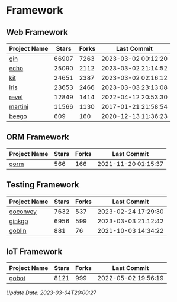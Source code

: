 # Framework

## Web Framework
| Project Name | Stars | Forks | Last Commit |
| ------------ | ----- | ----- | ----------- |
| [gin](https://github.com/gin-gonic/gin) | 66907 | 7263 | 2023-03-02 00:12:20 |
| [echo](https://github.com/labstack/echo) | 25090 | 2112 | 2023-03-02 21:14:52 |
| [kit](https://github.com/go-kit/kit) | 24651 | 2387 | 2023-03-02 02:16:12 |
| [iris](https://github.com/kataras/iris) | 23653 | 2466 | 2023-03-03 23:13:08 |
| [revel](https://github.com/revel/revel) | 12849 | 1414 | 2022-04-12 20:53:30 |
| [martini](https://github.com/go-martini/martini) | 11566 | 1130 | 2017-01-21 21:58:54 |
| [beego](https://github.com/astaxie/beego) | 609 | 160 | 2020-12-13 11:36:23 |

## ORM Framework
| Project Name | Stars | Forks | Last Commit |
| ------------ | ----- | ----- | ----------- |
| [gorm](https://github.com/jinzhu/gorm) | 566 | 166 | 2021-11-20 01:15:37 |

## Testing Framework
| Project Name | Stars | Forks | Last Commit |
| ------------ | ----- | ----- | ----------- |
| [goconvey](https://github.com/smartystreets/goconvey) | 7632 | 537 | 2023-02-24 17:29:30 |
| [ginkgo](https://github.com/onsi/ginkgo) | 6956 | 599 | 2023-03-03 21:12:42 |
| [goblin](https://github.com/franela/goblin) | 881 | 76 | 2021-10-03 14:34:22 |

## IoT Framework
| Project Name | Stars | Forks | Last Commit |
| ------------ | ----- | ----- | ----------- |
| [gobot](https://github.com/hybridgroup/gobot) | 8121 | 999 | 2022-05-02 19:56:19 |

*Update Date: 2023-03-04T20:00:27*
